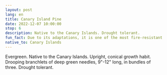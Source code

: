 ```yaml
---
layout: post
lang: en
title: Canary Island Pine
date: 2022-12-07 10:00:00
stop: 6
description: Native to the Canary Islands. Drought tolerant.
fun_fact: Due to its adaptations, it is one of the most fire-resistant conifers in the world
native_to: Canary Islands
---
```

Evergreen. Native to the Canary Islands. Upright, conical growth habit. Drooping branchlets of deep green needles, 9"-12" long, in bundles of three. Drought tolerant.
